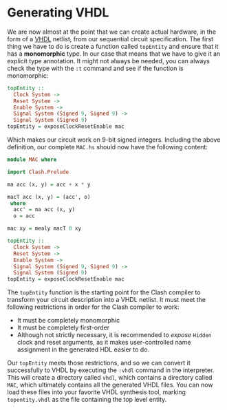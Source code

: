 # Generating VHDL

We are now almost at the point that we can create actual hardware, in the form of a [VHDL](http://en.wikipedia.org/wiki/VHDL) netlist, from our sequential circuit specification.
The first thing we have to do is create a function called `topEntity` and ensure that it has a **monomorphic** type.
In our case that means that we have to give it an explicit type annotation.
It might not always be needed, you can always check the type with the `:t` command and see if the function is monomorphic:

``` haskell
topEntity ::
  Clock System ->
  Reset System ->
  Enable System ->
  Signal System (Signed 9, Signed 9) ->
  Signal System (Signed 9)
topEntity = exposeClockResetEnable mac
```

Which makes our circuit work on 9-bit signed integers.
Including the above definition, our complete `MAC.hs` should now have the following content:

``` haskell
module MAC where

import Clash.Prelude

ma acc (x, y) = acc + x * y

macT acc (x, y) = (acc', o)
 where
  acc' = ma acc (x, y)
  o = acc

mac xy = mealy macT 0 xy

topEntity ::
  Clock System ->
  Reset System ->
  Enable System ->
  Signal System (Signed 9, Signed 9) ->
  Signal System (Signed 9)
topEntity = exposeClockResetEnable mac
```

The `topEntity` function is the starting point for the Clash compiler to transform your circuit description into a VHDL netlist.
It must meet the following restrictions in order for the Clash compiler to work:

-   It must be completely monomorphic
-   It must be completely first-order
-   Although not strictly necessary, it is recommended to *expose* `Hidden` clock and reset arguments, as it makes user-controlled name assignment in the generated HDL easier to do.

Our `topEntity` meets those restrictions, and so we can convert it successfully to VHDL by executing the `:vhdl` command in the interpreter.
This will create a directory called `vhdl`, which contains a directory called `MAC`, which ultimately contains all the generated VHDL files.
You can now load these files into your favorite VHDL synthesis tool, marking `topentity.vhdl` as the file containing the top level entity.
